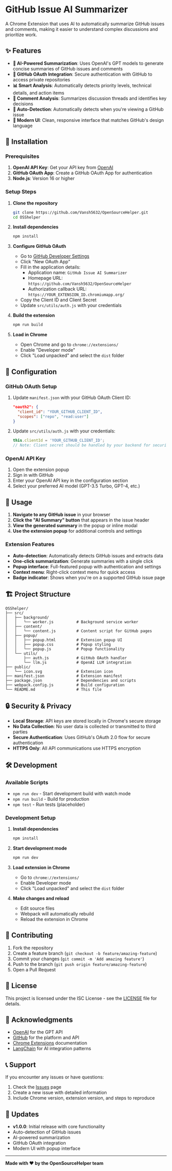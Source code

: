 # GitHub Issue AI Summarizer

A Chrome Extension that uses AI to automatically summarize GitHub issues and comments, making it easier to understand complex discussions and prioritize work.

## ✨ Features

- **🤖 AI-Powered Summarization**: Uses OpenAI's GPT models to generate concise summaries of GitHub issues and comments
- **🔐 GitHub OAuth Integration**: Secure authentication with GitHub to access private repositories
- **📊 Smart Analysis**: Automatically detects priority levels, technical details, and action items
- **💭 Comment Analysis**: Summarizes discussion threads and identifies key decisions
- **🎯 Auto-Detection**: Automatically detects when you're viewing a GitHub issue
- **📱 Modern UI**: Clean, responsive interface that matches GitHub's design language

## 🚀 Installation

### Prerequisites

1. **OpenAI API Key**: Get your API key from [OpenAI](https://platform.openai.com/api-keys)
2. **GitHub OAuth App**: Create a GitHub OAuth App for authentication
3. **Node.js**: Version 16 or higher

### Setup Steps

1. **Clone the repository**
   ```bash
   git clone https://github.com/Vansh5632/OpenSourceHelper.git
   cd OSShelper
   ```

2. **Install dependencies**
   ```bash
   npm install
   ```

3. **Configure GitHub OAuth**
   - Go to [GitHub Developer Settings](https://github.com/settings/developers)
   - Click "New OAuth App"
   - Fill in the application details:
     - Application name: `GitHub Issue AI Summarizer`
     - Homepage URL: `https://github.com/Vansh5632/OpenSourceHelper`
     - Authorization callback URL: `https://YOUR_EXTENSION_ID.chromiumapp.org/`
   - Copy the Client ID and Client Secret
   - Update `src/utils/auth.js` with your credentials

4. **Build the extension**
   ```bash
   npm run build
   ```

5. **Load in Chrome**
   - Open Chrome and go to `chrome://extensions/`
   - Enable "Developer mode"
   - Click "Load unpacked" and select the `dist` folder

## 🔧 Configuration

### GitHub OAuth Setup

1. Update `manifest.json` with your GitHub OAuth Client ID:
   ```json
   "oauth2": {
     "client_id": "YOUR_GITHUB_CLIENT_ID",
     "scopes": ["repo", "read:user"]
   }
   ```

2. Update `src/utils/auth.js` with your credentials:
   ```javascript
   this.clientId = 'YOUR_GITHUB_CLIENT_ID';
   // Note: Client secret should be handled by your backend for security
   ```

### OpenAI API Key

1. Open the extension popup
2. Sign in with GitHub
3. Enter your OpenAI API key in the configuration section
4. Select your preferred AI model (GPT-3.5 Turbo, GPT-4, etc.)

## 🎯 Usage

1. **Navigate to any GitHub issue** in your browser
2. **Click the "AI Summary" button** that appears in the issue header
3. **View the generated summary** in the popup or inline modal
4. **Use the extension popup** for additional controls and settings

### Extension Features

- **Auto-detection**: Automatically detects GitHub issues and extracts data
- **One-click summarization**: Generate summaries with a single click
- **Popup interface**: Full-featured popup with authentication and settings
- **Context menu**: Right-click context menu for quick access
- **Badge indicator**: Shows when you're on a supported GitHub issue page

## 🏗️ Project Structure

```
OSShelper/
├── src/
│   ├── background/
│   │   └── worker.js          # Background service worker
│   ├── content/
│   │   └── content.js         # Content script for GitHub pages
│   ├── popup/
│   │   ├── popup.html         # Extension popup UI
│   │   ├── popup.css          # Popup styling
│   │   └── popup.js           # Popup functionality
│   └── utils/
│       ├── auth.js            # GitHub OAuth handler
│       └── llm.js             # OpenAI LLM integration
├── public/
│   └── icon.svg               # Extension icon
├── manifest.json              # Extension manifest
├── package.json               # Dependencies and scripts
├── webpack.config.js          # Build configuration
└── README.md                  # This file
```

## 🔒 Security & Privacy

- **Local Storage**: API keys are stored locally in Chrome's secure storage
- **No Data Collection**: No user data is collected or transmitted to third parties
- **Secure Authentication**: Uses GitHub's OAuth 2.0 flow for secure authentication
- **HTTPS Only**: All API communications use HTTPS encryption

## 🛠️ Development

### Available Scripts

- `npm run dev` - Start development build with watch mode
- `npm run build` - Build for production
- `npm test` - Run tests (placeholder)

### Development Setup

1. **Install dependencies**
   ```bash
   npm install
   ```

2. **Start development mode**
   ```bash
   npm run dev
   ```

3. **Load extension in Chrome**
   - Go to `chrome://extensions/`
   - Enable Developer mode
   - Click "Load unpacked" and select the `dist` folder

4. **Make changes and reload**
   - Edit source files
   - Webpack will automatically rebuild
   - Reload the extension in Chrome

## 🤝 Contributing

1. Fork the repository
2. Create a feature branch (`git checkout -b feature/amazing-feature`)
3. Commit your changes (`git commit -m 'Add amazing feature'`)
4. Push to the branch (`git push origin feature/amazing-feature`)
5. Open a Pull Request

## 📄 License

This project is licensed under the ISC License - see the [LICENSE](LICENSE) file for details.

## 🙏 Acknowledgments

- [OpenAI](https://openai.com/) for the GPT API
- [GitHub](https://github.com/) for the platform and API
- [Chrome Extensions](https://developer.chrome.com/docs/extensions/) documentation
- [LangChain](https://langchain.com/) for AI integration patterns

## 📞 Support

If you encounter any issues or have questions:

1. Check the [Issues](https://github.com/Vansh5632/OpenSourceHelper/issues) page
2. Create a new issue with detailed information
3. Include Chrome version, extension version, and steps to reproduce

## 🔄 Updates

- **v1.0.0**: Initial release with core functionality
- Auto-detection of GitHub issues
- AI-powered summarization
- GitHub OAuth integration
- Modern UI with popup interface

---

**Made with ❤️ by the OpenSourceHelper team**
